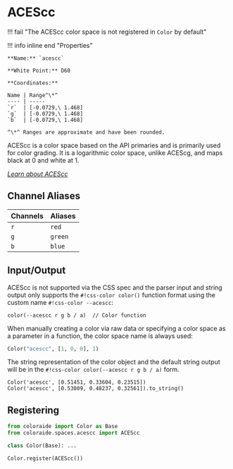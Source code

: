 # ACEScc

!!! fail "The ACEScc color space is not registered in `Color` by default"

<div class="info-container" markdown>
!!! info inline end "Properties"

    **Name:** `acescc`

    **White Point:** D60

    **Coordinates:**

    Name | Range^\*^
    ---- | -----
    `r`  | [-0.0729,\ 1.468]
    `g`  | [-0.0729,\ 1.468]
    `b`  | [-0.0729,\ 1.468]

    ^\*^ Ranges are approximate and have been rounded.

ACEScc is a color space based on the API primaries and is primarily used for color grading. It is a logarithmic color
space, unlike ACEScg, and maps black at 0 and white at 1.

_[Learn about ACEScc](https://docs.acescentral.com/specifications/acescc/)_

</div>

## Channel Aliases

Channels | Aliases
-------- | -------
`r`      | `red`
`g`      | `green`
`b`      | `blue`

## Input/Output

ACEScc is not supported via the CSS spec and the parser input and string output only supports the
`#!css-color color()` function format using the custom name `#!css-color --acescc`:

```css-color
color(--acescc r g b / a)  // Color function
```

When manually creating a color via raw data or specifying a color space as a parameter in a function, the color
space name is always used:

```py
Color("acescc", [1, 0, 0], 1)
```

The string representation of the color object and the default string output will be in the
`#!css-color color(--acescc r g b / a)` form.

```playground
Color('acescc', [0.51451, 0.33604, 0.23515])
Color('acescc', [0.53009, 0.48237, 0.32561]).to_string()
```

## Registering

```py
from coloraide import Color as Base
from coloraide.spaces.acescc import ACEScc

class Color(Base): ...

Color.register(ACEScc())
```
